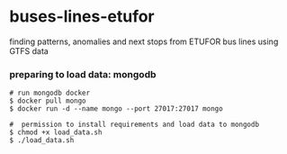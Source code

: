 # buses-lines-etufor
finding patterns, anomalies and next stops from ETUFOR bus lines using GTFS data

### preparing to load data: mongodb
```
# run mongodb docker
$ docker pull mongo
$ docker run -d --name mongo --port 27017:27017 mongo

#  permission to install requirements and load data to mongodb
$ chmod +x load_data.sh
$ ./load_data.sh
```